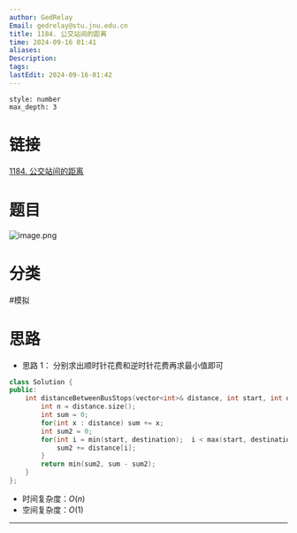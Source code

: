 ```yaml
---
author: GedRelay
Email: gedrelay@stu.jnu.edu.cn
title: 1184. 公交站间的距离
time: 2024-09-16 01:41
aliases: 
Description: 
tags: 
lastEdit: 2024-09-16-01:42
---
```


```toc
style: number
max_depth: 3
```

# 链接
[1184. 公交站间的距离](https://leetcode.cn/problems/distance-between-bus-stops/) 

# 题目
![image.png](https://ged-pic-bed.oss-cn-guangzhou.aliyuncs.com/img/202409160141304.png)


# 分类
#模拟 

# 思路
- 思路 1：
分别求出顺时针花费和逆时针花费再求最小值即可


```cpp
class Solution {
public:
    int distanceBetweenBusStops(vector<int>& distance, int start, int destination) {
        int n = distance.size();
        int sum = 0;
        for(int x : distance) sum += x;
        int sum2 = 0;
        for(int i = min(start, destination);  i < max(start, destination); i++){
            sum2 += distance[i];
        }
        return min(sum2, sum - sum2);
    }
};
```


- 时间复杂度：${O\left( n \right)  }$ 
- 空间复杂度：${O\left( 1 \right)  }$ 


---

